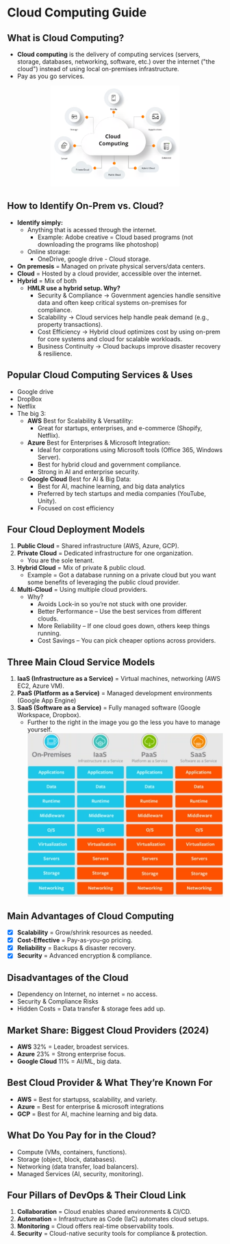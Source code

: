 # Cloud Computing Guide


## What is Cloud Computing?
- **Cloud computing** is the delivery of computing services (servers, storage, databases, networking, software, etc.) over the internet ("the cloud") instead of using local on-premises infrastructure.
- Pay as you go services.
<p align="center">
<img src="image.png" alt="Cloud Computing Diagram" width="300">
</p>

## How to Identify On-Prem vs. Cloud?
- **Identify simply:**
  - Anything that is acessed through the internet.
    - Example: Adobe creative = Cloud based programs (not downloading the programs like photoshop)
  - Online storage:
    - OneDrive, google drive - Cloud storage. 
- **On premesis** = Managed on private physical servers/data centers.
- **Cloud** = Hosted by a cloud provider, accessible over the internet.
- **Hybrid** = Mix of both 
  - **HMLR use a hybrid setup. Why?**
    - Security & Compliance → Government agencies handle sensitive data and often keep critical systems on-premises for compliance.
    - Scalability → Cloud services help handle peak demand (e.g., property transactions).
    - Cost Efficiency → Hybrid cloud optimizes cost by using on-prem for core systems and cloud for scalable workloads.
    - Business Continuity → Cloud backups improve disaster recovery & resilience.

## Popular Cloud Computing Services & Uses
- Google drive
- DropBox
- Netflix
- The big 3:
  - **AWS** Best for Scalability & Versatility:
    -  Great for startups, enterprises, and e-commerce (Shopify, Netflix).
  - **Azure** Best for Enterprises & Microsoft Integration:
    - Ideal for corporations using Microsoft tools (Office 365, Windows Server).
    - Best for hybrid cloud and government compliance.
    - Strong in AI and enterprise security.
  - **Google Cloud** Best for AI & Big Data:
    - Best for AI, machine learning, and big data analytics
    - Preferred by tech startups and media companies (YouTube, Unity).
    - Focused on cost efficiency

## Four Cloud Deployment Models
1. **Public Cloud** = Shared infrastructure (AWS, Azure, GCP).
2. **Private Cloud** = Dedicated infrastructure for one organization.
   - You are the sole tenant.
3. **Hybrid Cloud** = Mix of private & public cloud.
   - Example = Got a database running on a private cloud but you want some benefits of leveraging the public cloud provider.
4. **Multi-Cloud** = Using multiple cloud providers.
   - Why?
     - Avoids Lock-in so you’re not stuck with one provider.
     - Better Performance – Use the best services from different clouds.
     - More Reliability – If one cloud goes down, others keep things running.
     - Cost Savings – You can pick cheaper options across providers.

## Three Main Cloud Service Models
1. **IaaS (Infrastructure as a Service)** = Virtual machines, networking (AWS EC2, Azure VM).
2. **PaaS (Platform as a Service)** = Managed development environments (Google App Engine)
3. **SaaS (Software as a Service)** = Fully managed software (Google Workspace, Dropbox).
   - Further to the right in the image you go the less you have to manage yourself.
![alt text](image-3.png)


## Main Advantages of Cloud Computing
- [x] **Scalability** = Grow/shrink resources as needed.
- [x] **Cost-Effective** = Pay-as-you-go pricing.
- [x] **Reliability** = Backups & disaster recovery.
- [x] **Security** = Advanced encryption & compliance.

## Disadvantages of the Cloud
- Dependency on Internet, no internet = no access.
- Security & Compliance Risks
- Hidden Costs = Data transfer & storage fees add up.

## Market Share: Biggest Cloud Providers (2024)
- **AWS** 32% = Leader, broadest services.
- **Azure** 23% =  Strong enterprise focus.
- **Google Cloud** 11% = AI/ML, big data.

## Best Cloud Provider & What They’re Known For
- **AWS** = Best for startupss, scalability, and variety.
- **Azure** = Best for enterprise & microsoft integrations
- **GCP** = Best for AI, machine learning and big data.

## What Do You Pay for in the Cloud?
- Compute (VMs, containers, functions).
-  Storage (object, block, databases).
-  Networking (data transfer, load balancers).
-  Managed Services (AI, security, monitoring).

## Four Pillars of DevOps & Their Cloud Link
1. **Collaboration** = Cloud enables shared environments & CI/CD.
2. **Automation** = Infrastructure as Code (IaC) automates cloud setups.
3. **Monitoring** = Cloud offers real-time observability tools.
4. **Security** = Cloud-native security tools for compliance & protection.